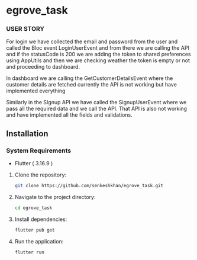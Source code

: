 # egrove_task

### USER STORY


For login we have collected the email and password from the user and called the Bloc event LoginUserEvent and from there we are calling the API and if the statusCode is 200 we are adding the token to shared preferences using AppUtils and then we are checking weather the token is empty or not and proceeding to dashboard.


In dashboard we are calling the GetCustomerDetailsEvent where the customer details are fetched currently the API is not working but have implemented everything 

Similarly in the SIgnup API we have called the SignupUserEvent where we pass all the required data and we call the API. That API is also not working and have implemented all the fields and validations.


## Installation

### System Requirements
- Flutter ( 3.16.9 ) 

1. Clone the repository:

    ```bash
    git clone https://github.com/senkeshkhan/egrove_task.git
    ```

2. Navigate to the project directory:

    ```bash
    cd egrove_task
    ```

3. Install dependencies:

    ```bash
    flutter pub get
    ```

4. Run the application:

    ```bash
    flutter run
    ```

